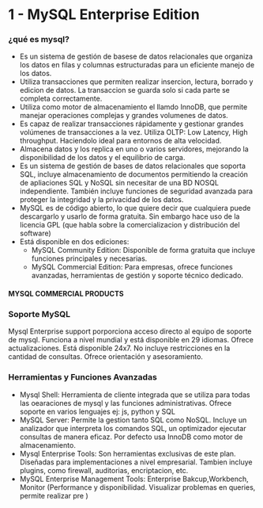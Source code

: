 # 1 - MySQL Enterprise Edition
### ¿qué es mysql?
* Es un sistema de gestión de basese de datos relacionales que organiza los datos en filas y columnas estructuradas para un eficiente manejo de los datos.
* Utiliza transacciones que permiten realizar insercion, lectura, borrado y edicion de datos. La transaccion se guarda solo si cada parte se completa correctamente.
* Utiliza como motor de almacenamiento el llamdo InnoDB, que permite manejar operaciones complejas y grandes volumenes de datos.
* Es capaz de realizar transacciones rápidamente y gestionar grandes volúmenes de transacciones a la vez. Utiliza OLTP: Low Latency, High throughput. Haciendolo ideal para entornos de alta velocidad.
* Almacena datos y los replica en uno o varios servidores, mejorando la disponibilidad de los datos y el equilibrio de carga.
* Es un sistema de gestión de bases de datos relacionales que soporta SQL, incluye almacenamiento de documentos permitiendo la creación de apliaciones SQL y NoSQL sin necesitar de una BD NOSQL independiente. También incluye funciones de seguridad avanzada para proteger la integridad y la privacidad de los datos.
* MySQL es de código abierto, lo que quiere decir que cualquiera puede descargarlo y usarlo de forma gratuita. Sin embargo hace uso de la licencia GPL (que habla sobre la comercializacion y distribución del software)
* Está disponible en dos ediciones:
    * MySQL Community Edition: Disponible de forma gratuita que incluye funciones principales y necesarias.
    * MySQL Commercial Edition: Para empresas, ofrece funciones avanzadas, herramientas de gestión y soporte técnico dedicado.
#### MYSQL COMMERCIAL PRODUCTS

### Soporte MySQL
Mysql Enterprise support porporciona acceso directo al equipo de soporte de mysql. Funciona a nivel mundial y está disponible en 29 idiomas. Ofrece actualizaciones. Está disponible 24x7. No incluye restricciones en la cantidad de consultas. Ofrece orientación y asesoramiento.

### Herramientas y Funciones Avanzadas
* Mysql Shell:
    Herramienta de cliente integrada que se utiliza para todas las oearaciones de mysql y las funciones administrativas.
    Ofrece soporte en varios lenguajes ej: js, python y SQL
* MySQL Server:
    Permite la gestion tanto SQL como NoSQL. Incluye un analizador que interpreta los comandos SQL, un optimizador ejecutar consultas de manera eficaz.
    Por defecto usa InnoDB como motor de almacenamiento.
* Mysql Enterprise Tools:
    Son herramientas exclusivas de este plan. Diseñadas para implementaciones a nivel empresarial. Tambien incluye plugins, como firewall, auditorias, encriptacion, etc.
* MySQL Enterprise Management Tools:
    Enterprise Bakcup,Workbench, Monitor (Performance y disponibilidad. Visualizar problemas en queries, permite realizar pre )

